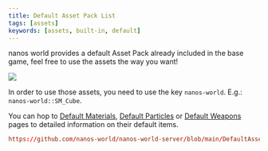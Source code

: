 ```yaml
---
title: Default Asset Pack List
tags: [assets]
keywords: [assets, built-in, default]
---
```



nanos world provides a default Asset Pack already included in the base game, feel free to use the assets the way you want!

![](/img/docs/nanos-world-asset-pack.webp)


In order to use those assets, you need to use the key `nanos-world`. E.g.: `nanos-world::SM_Cube`.

You can hop to [Default Materials](/assets-modding/default-asset-pack/default-materials.md), [Default Particles](/assets-modding/default-asset-pack/default-particles.mdx) or [Default Weapons](/assets-modding/default-asset-pack/default-weapons.md) pages to detailed information on their default items.

```toml reference
https://github.com/nanos-world/nanos-world-server/blob/main/DefaultAssetPack.toml
```
